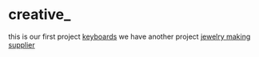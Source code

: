 # creative_
this is our first project <a href="http://computerkeyboard.net">keyboards</a>
we have another project <a href="https://www.favoredmemories.com">jewelry making supplier </a>
